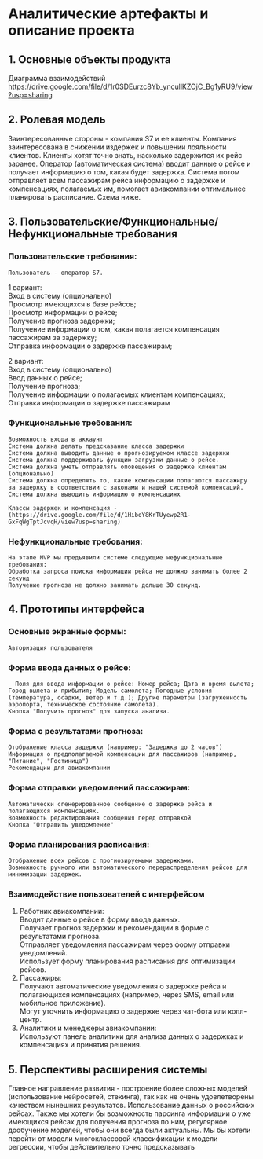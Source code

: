 # Аналитические артефакты и описание проекта

## 1. Основные объекты продукта
Диаграмма взаимодействий https://drive.google.com/file/d/1r0SDEurzc8Yb_yncullKZOjC_Bg1yRU9/view?usp=sharing
   
## 2. Ролевая модель
  Заинтересованные стороны - компания S7 и ее клиенты. Компания заинтересована в снижении издержек и повышении лояльности клиентов. Клиенты хотят точно знать, насколько задержится их рейс заранее. Оператор (автоматическая система) вводит данные о рейсе и получает информацию о том, какая будет задержка. Система потом отправляет всем пассажирам рейса информацию о задержке и компенсациях, полагаемых им, помогает авиакомпании оптимальнее планировать расписание. Схема ниже.

## 3. Пользовательские/Функциональные/Нефункциональные требования
  ### Пользовательские требования:<br/>
    Пользователь - оператор S7.
    
  1 вариант:<br/>
    Вход в систему (опционально)<br/>
    Просмотр имеющихся в базе рейсов;<br/>
    Просмотр информации о рейсе;<br/>
    Получение прогноза задержки;<br/>
    Получение информации о том, какая полагается компенсация пассажирам за задержку;<br/>
    Отправка информации о задержке пассажирам;<br/>
    
  2 вариант:<br/>
    Вход в систему (опционально)<br/>
    Ввод данных о рейсе;<br/>
    Получение прогноза;<br/>
    Получение информации о полагаемых клиентам компенсациях;<br/>
    Отправка информации о задержке пассажирам<br/>
  
  ### Функциональные требования: <br/>
  
    Возможность входа в аккаунт
    Система должна делать предсказание класса задержки
    Система должна выводить данные о прогнозируемом классе задержки
    Система должна поддерживать функцию загрузки данные о рейсе.
    Система должна уметь отправлять оповещения о задержке клиентам (опционально) 
    Система должна определять то, какие компенсации полагаются пассажиру за задержку в соответствии с законами и нашей системой компенсаций.
    Система должна выводить информацию о компенсациях

    Классы задержек и компенсация - (https://drive.google.com/file/d/1HiboY8KrTUyewp2R1-GxFqWgTptJcvqH/view?usp=sharing)
  
  ### Нефункциональные требования:<br/>
    На этапе MVP мы предъявили системе следующие нефункциональные требования:
    Обработка запроса поиска информации рейса не должно занимать более 2 секунд
    Получение прогноза не должно занимать дольше 30 секунд.
    
##  4. Прототипы интерфейса<br/>
  ### Основные экранные формы:<br/>
    Авторизация пользователя
    
  ### Форма ввода данных о рейсе:<br/>
      Поля для ввода информации о рейсе: Номер рейса; Дата и время вылета; Город вылета и прибытия; Модель самолета; Погодные условия (температура, осадки, ветер и т.д.); Другие параметры (загруженность аэропорта, техническое состояние самолета).
    Кнопка "Получить прогноз" для запуска анализа.
    
  ### Форма с результатами прогноза:<br/>
    Отображение класса задержки (например: "Задержка до 2 часов")
    Информация о предполагаемой компенсации для пассажиров (например, "Питание", "Гостиница")
    Рекомендации для авиакомпании
    
  ### Форма отправки уведомлений пассажирам:<br/>
    Автоматически сгенерированное сообщение о задержке рейса и полагающихся компенсациях.
    Возможность редактирования сообщения перед отправкой
    Кнопка "Отправить уведомление"
    
 ### Форма планирования расписания:<br/>
    Отображение всех рейсов с прогнозируемыми задержками.
    Возможность ручного или автоматического перераспределения рейсов для минимизации задержек.
    
  ### Взаимодействие пользователей с интерфейсом<br/>
  1. Работник авиакомпании:<br/>
    Вводит данные о рейсе в форму ввода данных.<br/>
    Получает прогноз задержки и рекомендации в форме с результатами прогноза.<br/>
    Отправляет уведомления пассажирам через форму отправки уведомлений.<br/>
    Использует форму планирования расписания для оптимизации рейсов.<br/>
  2. Пассажиры:<br/>
    Получают автоматические уведомления о задержке рейса и полагающихся компенсациях (например, через SMS, email или мобильное приложение).<br/>
    Могут уточнить информацию о задержке через чат-бота или колл-центр.<br/>
  3. Аналитики и менеджеры авиакомпании:<br/>
    Используют панель аналитики для анализа данных о задержках и компенсациях и принятия решения.<br/>

## 5. Перспективы расширения системы<br/>
   Главное направление развития - построение более сложных моделей (использование нейросетей, стекинга), так как не очень удовлетворены качеством нынешних результатов. 
Использование данных о российских рейсах. 
Также мы хотели бы возможность парсинга информации о уже имеющихся рейсах для получения прогноза по ним, регулярное дообучение моделей, чтобы они всегда были актуальны. Мы бы хотели перейти от модели многоклассовой классификации к модели регрессии, чтобы действительно точно предсказывать



